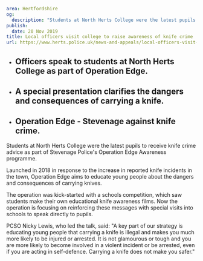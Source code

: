 ```yaml
area: Hertfordshire
og:
  description: "Students at North Herts College were the latest pupils to receive knife crime advice as part of Stevenage Police\u2019s Operation Edge Awareness programme"
publish:
  date: 20 Nov 2019
title: Local officers visit college to raise awareness of knife crime
url: https://www.herts.police.uk/news-and-appeals/local-officers-visit-college-to-raise-awareness-of-knife-crime-1044e
```

* ## Officers speak to students at North Herts College as part of Operation Edge.

 * ## A special presentation clarifies the dangers and consequences of carrying a knife.

 * ## Operation Edge - Stevenage against knife crime.

Students at North Herts College were the latest pupils to receive knife crime advice as part of Stevenage Police's Operation Edge Awareness programme.

Launched in 2018 in response to the increase in reported knife incidents in the town, Operation Edge aims to educate young people about the dangers and consequences of carrying knives.

The operation was kick-started with a schools competition, which saw students make their own educational knife awareness films. Now the operation is focusing on reinforcing these messages with special visits into schools to speak directly to pupils.

PCSO Nicky Lewis, who led the talk, said: "A key part of our strategy is educating young people that carrying a knife is illegal and makes you much more likely to be injured or arrested. It is not glamourous or tough and you are more likely to become involved in a violent incident or be arrested, even if you are acting in self-defence. Carrying a knife does not make you safer."
